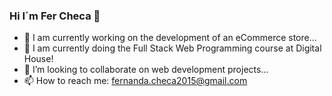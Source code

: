### Hi I´m Fer Checa 👋 

- 🔭 I am currently working on the development of an eCommerce store...
- 🌱 I am currently doing the Full Stack Web Programming course at Digital House!
- 👯 I’m looking to collaborate on web development projects...
- 📫 How to reach me: fernanda.checa2015@gmail.com



